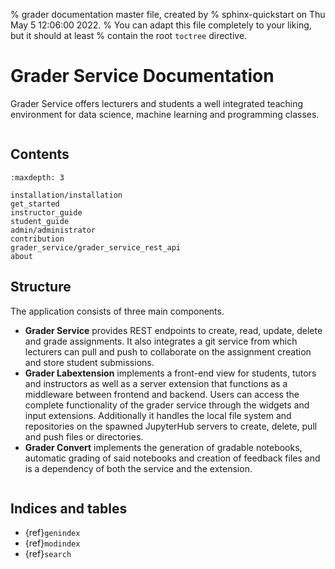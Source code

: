 % grader documentation master file, created by
% sphinx-quickstart on Thu May  5 12:06:00 2022.
% You can adapt this file completely to your liking, but it should at least
% contain the root `toctree` directive.

# Grader Service Documentation

Grader Service offers lecturers and students a well integrated teaching environment for data science, machine learning and programming classes.

```{image} ./_static/assets/gifs/labextension_update.gif
```

## Contents

```{toctree}
:maxdepth: 3

installation/installation
get_started
instructor_guide
student_guide
admin/administrator
contribution
grader_service/grader_service_rest_api
about
```

## Structure

The application consists of three main components.

- **Grader Service** provides REST endpoints to create, read, update, delete and grade assignments. It also integrates a git service from which lecturers can pull and push to collaborate on the assignment creation and store student submissions.
- **Grader Labextension** implements a front-end view for students, tutors and instructors as well as a server extension that functions as a middleware between frontend and backend. Users can access the complete functionality of the grader service through the widgets and input extensions. Additionally it handles the local file system and repositories on the spawned JupyterHub servers to create, delete, pull and push files or directories.
- **Grader Convert** implements the generation of gradable notebooks, automatic grading of said notebooks and creation of feedback files and is a dependency of both the service and the extension.

```{image} ./_static/assets/images/arch.png
```

## Indices and tables

- {ref}`genindex`
- {ref}`modindex`
- {ref}`search`

